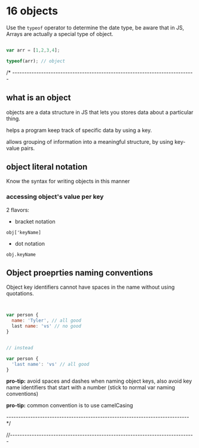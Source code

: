 
# 16 objects

Use the `typeof` operator to determine the date type, be aware that in JS, Arrays are actually a special type of object.

```js

var arr = [1,2,3,4];

typeof(arr); // object


```

/* ----------------------------------------------------------------------------


## what is an object

objects are a data structure in JS that lets you 
stores data about a particular thing.

helps a program keep track of specific data by using 
a key.

allows grouping of information into a meaningful structure,
by using key-value pairs.



## object literal notation

Know the syntax for writing objects in this manner

### accessing object's value per key

2 flavors:

- bracket notation

`obj['keyName]`

- dot notation

`obj.keyName`


## Object proeprties naming conventions

Object key identifiers cannot have spaces in the name without 
using quotations.

```js


var person {
  name: 'Tyler', // all good
  last name: 'vs' // no good
}


// instead

var person {
  'last name': 'vs' // all good
}

```

**pro-tip:** avoid spaces and dashes when naming object keys, also avoid key 
name identifiers that start with a number (stick to normal var naming 
conventions)

**pro-tip:** common convention is to use camelCasing



---------------------------------------------------------------------------- */

//-----------------------------------------------------------------------------

